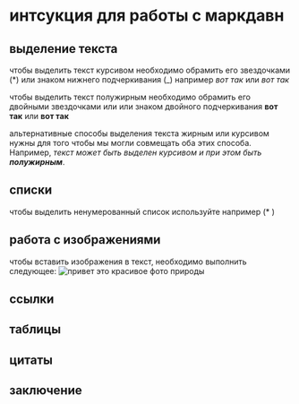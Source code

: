 # интсукция для работы с маркдавн

## выделение текста

чтобы выделить текст курсивом необходимо обрамить его звездочками (*) или знаком нижнего подчеркивания (_) например *вот так* или _вот так_

чтобы выделить текст полужирным необходимо  обрамить его двойными звездочками или  или знаком двойного подчеркивания **вот так** или __вот так__

альтернативные способы выделения текста жирным или курсивом нужны для того чтобы мы могли совмещать оба этих способа. Например, _текст может быть выделен курсивом и при этом быть **полужирным**_.

## списки
чтобы выделить ненумерованный список используйте например (*    )
## работа с изображениями 

чтобы вставить изображения в текст, необходимо выполнить следующее:
![привет это красивое фото природы](nrlK0tqfdik.jpg)

## ссылки 

## таблицы

## цитаты

## заключение 